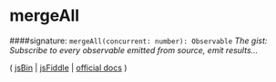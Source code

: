 # mergeAll

####signature: `mergeAll(concurrent: number): Observable`
*The gist: Subscribe to every observable emitted from source, emit results...*

( [jsBin]() | [jsFiddle]() | [official docs](http://reactivex.io/rxjs/class/es6/Observable.js~Observable.html#instance-method-mergeAll) )
